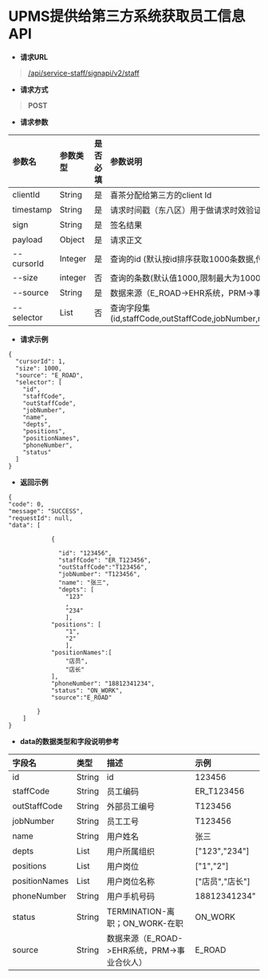 # UPMS提供给第三方系统获取员工信息API
- **请求URL**
> [/api/service-staff/signapi/v2/staff](#)
- **请求方式**
>**POST**

- **请求参数**

| 参数名        | 参数类型         | 是否必填 | 参数说明                                                                                | 示例                                     |
|:-----------|:-------------|:-----|:------------------------------------------------------------------------------------|:---------------------------------------|
| clientId   | String       | 是    | 喜茶分配给第三方的client Id                                                                  | exampleClientId                        |
| timestamp  | String       | 是    | 请求时间戳（东八区）用于做请求时效验证，单位：秒                                                            | 1600412480                             |
| sign       | String       | 是    | 签名结果                                                                                | dFCBnsgzv/2h...                        |
| payload    | Object       | 是    | 请求正文                                                                                |  |
| --cursorId | Integer      | 是    | 查询的id (默认按id排序获取1000条数据,传具体id数据查询大于该id的数据)                                          | 1                                      |
| --size     | integer      | 否    | 查询的条数(默认值1000,限制最大为1000)                                                            | 1000                                   |
| --source   | String       | 是    | 数据来源（E_ROAD->EHR系统，PRM->事业合伙人）                                                      | E_ROAD                                 |
| --selector | List<String> | 否    | 查询字段集(id,staffCode,outStaffCode,jobNumber,name,depts,positions,positionNames,phoneNumber,status) |                                    |

- **请求示例**
```
{
  "cursorId": 1,
  "size": 1000,
  "source": "E_ROAD",
  "selector": [
    "id",
    "staffCode", 
    "outStaffCode",
    "jobNumber",
    "name",
    "depts",
    "positions",
    "positionNames",
    "phoneNumber",
    "status"
  ]
}

```
- **返回示例**

```
{
"code": 0,
"message": "SUCCESS",
"requestId": null,
"data": [

            {
              
              "id": "123456",
              "staffCode": "ER_T123456",
              "outStaffCode":"T123456",
              "jobNumber": "T123456",
              "name": "张三",
              "depts": [
                "123"
                ,
                "234"
                ],
            "positions": [
                "1",
                "2"
                ],
            "positionNames":[
                "店员",
                "店长"
            ],
            "phoneNumber": "18812341234",
            "status": "ON_WORK",
            "source":"E_ROAD"

        }
    ]
}

```

- **data的数据类型和字段说明参考**

| 字段名           | 类型            | 描述                             | 示例            |
|:--------------|:--------------|:-------------------------------|:--------------|
| id	           | String        | id                             | 123456        |
| staffCode     | 	String       | 员工编码                           | ER_T123456    |
| outStaffCode	 | String        | 外部员工编号                         | T123456       |
| jobNumber	    | String        | 员工工号                           | T123456       |
| name	         | String        | 用户姓名                           | 张三            |
| depts         | 	List<String> | 用户所属组织                         | ["123","234"] |
| positions     | 	List<String> | 用户岗位                           | ["1","2"]     |
| positionNames | 	List<String> | 用户岗位名称                         | ["店员","店长"]   |
| phoneNumber   | 	String       | 用户手机号码                         | 18812341234"  |
| status	       | String        | TERMINATION-离职；ON_WORK-在职      | ON_WORK       |
| source        | String  | 数据来源（E_ROAD->EHR系统，PRM->事业合伙人） | E_ROAD        |


